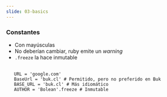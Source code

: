 ```yaml
---
slide: 03-basics
---
```

### Constantes

- Con mayúsculas
- No deberían cambiar, ruby emite un *warning*
- `.freeze` la hace inmutable

<pre>
  <code class="language-ruby">
   URL = 'google.com'
   BaseUrl = 'buk.cl' # Permitido, pero no preferido en Buk
   BASE_URL = 'buk.cl' # Más idiomático
   AUTHOR = 'Bolean'.freeze # Inmutable
  </code>
</pre>
